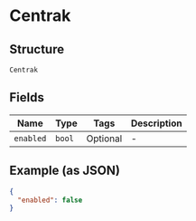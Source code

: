 
# Centrak

## Structure

`Centrak`

## Fields

| Name | Type | Tags | Description |
|  --- | --- | --- | --- |
| `enabled` | `bool` | Optional | - |

## Example (as JSON)

```json
{
  "enabled": false
}
```


